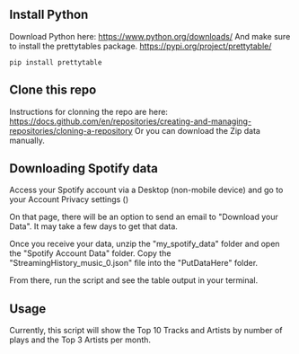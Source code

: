 ## Install Python
Download Python here: https://www.python.org/downloads/
And make sure to install the prettytables package. https://pypi.org/project/prettytable/
```
pip install prettytable
```

## Clone this repo
Instructions for clonning the repo are here: https://docs.github.com/en/repositories/creating-and-managing-repositories/cloning-a-repository
Or you can download the Zip data manually. 

## Downloading Spotify data
Access your Spotify account via a Desktop (non-mobile device) and go to your Account Privacy settings ()

On that page, there will be an option to send an email to "Download your Data". It may take a few days to get that data. 

Once you receive your data, unzip the "my_spotify_data" folder and open the "Spotify Account Data" folder. Copy the "StreamingHistory_music_0.json" file into the "PutDataHere" folder. 

From there, run the script and see the table output in your terminal. 

## Usage
Currently, this script will show the Top 10 Tracks and Artists by number of plays and the Top 3 Artists per month.